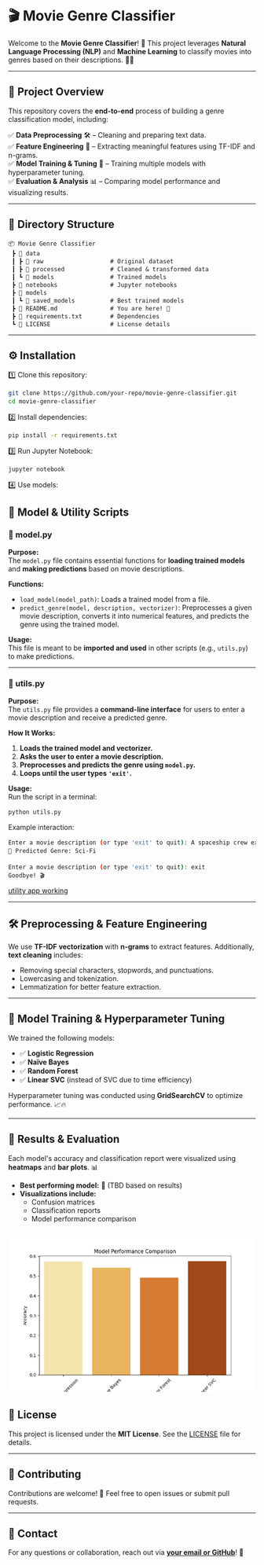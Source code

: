 # 🎬 Movie Genre Classifier

Welcome to the **Movie Genre Classifier**! 🚀 This project leverages **Natural Language Processing (NLP)** and **Machine Learning** to classify movies into genres based on their descriptions. 🍿✨

---

## 📌 Project Overview

This repository covers the **end-to-end** process of building a genre classification model, including:

✅ **Data Preprocessing** 🛠️ – Cleaning and preparing text data.  
✅ **Feature Engineering** 🎨 – Extracting meaningful features using TF-IDF and n-grams.  
✅ **Model Training & Tuning** 🤖 – Training multiple models with hyperparameter tuning.  
✅ **Evaluation & Analysis** 📊 – Comparing model performance and visualizing results.  

---

## 📂 Directory Structure

```
📦 Movie Genre Classifier
 ┣ 📂 data
 ┃ ┣ 📂 raw                   # Original dataset
 ┃ ┣ 📂 processed             # Cleaned & transformed data
 ┃ ┗ 📂 models                # Trained models
 ┣ 📂 notebooks               # Jupyter notebooks
 ┣ 📂 models
 ┃ ┗ 📂 saved_models          # Best trained models
 ┣ 📜 README.md               # You are here! 🎯
 ┣ 📜 requirements.txt        # Dependencies
 ┗ 📜 LICENSE                 # License details
```

---

## ⚙️ Installation

1️⃣ Clone this repository:
```bash
git clone https://github.com/your-repo/movie-genre-classifier.git
cd movie-genre-classifier
```

2️⃣ Install dependencies:
```bash
pip install -r requirements.txt
```

3️⃣ Run Jupyter Notebook:
```bash
jupyter notebook
```
4️⃣ Use models:
## 📜 Model & Utility Scripts

### 📌 model.py
**Purpose:**  
The `model.py` file contains essential functions for **loading trained models** and **making predictions** based on movie descriptions.

**Functions:**  
- `load_model(model_path)`: Loads a trained model from a file.  
- `predict_genre(model, description, vectorizer)`: Preprocesses a given movie description, converts it into numerical features, and predicts the genre using the trained model.  

**Usage:**  
This file is meant to be **imported and used** in other scripts (e.g., `utils.py`) to make predictions.  

---

### 📌 utils.py
**Purpose:**  
The `utils.py` file provides a **command-line interface** for users to enter a movie description and receive a predicted genre.

**How It Works:**  
1. **Loads the trained model and vectorizer.**  
2. **Asks the user to enter a movie description.**  
3. **Preprocesses and predicts the genre using `model.py`.**  
4. **Loops until the user types `'exit'`.**  

**Usage:**  
Run the script in a terminal:  
```bash
python utils.py
```
Example interaction:
```bash
Enter a movie description (or type 'exit' to quit): A spaceship crew explores a distant galaxy.
🎥 Predicted Genre: Sci-Fi

Enter a movie description (or type 'exit' to quit): exit
Goodbye! 🎬
```
[utility app working](results/videos/movie_genre_classification.mov)

---

## 🛠️ Preprocessing & Feature Engineering

We use **TF-IDF vectorization** with **n-grams** to extract features.  Additionally, **text cleaning** includes:
- Removing special characters, stopwords, and punctuations.
- Lowercasing and tokenization.
- Lemmatization for better feature extraction.

---

## 🚀 Model Training & Hyperparameter Tuning

We trained the following models:
- ✅ **Logistic Regression**
- ✅ **Naïve Bayes**
- ✅ **Random Forest**
- ✅ **Linear SVC** (instead of SVC due to time efficiency)

Hyperparameter tuning was conducted using **GridSearchCV** to optimize performance. 📈🔥

---

## 🎯 Results & Evaluation

Each model's accuracy and classification report were visualized using **heatmaps** and **bar plots**. 📊

- **Best performing model:** 🚀 (TBD based on results)
- **Visualizations include:**
  - Confusion matrices
  - Classification reports
  - Model performance comparison

![Accuracy Comparision of Different models](results/plots/model_performance_comparison.png)
---

## 📜 License

This project is licensed under the **MIT License**. See the [LICENSE](LICENSE) file for details.

---

## 🤝 Contributing

Contributions are welcome! 🎉 Feel free to open issues or submit pull requests.

---

## 📩 Contact

For any questions or collaboration, reach out via **[your email or GitHub](https://github.com/AarambhaAnta)**! 🚀

